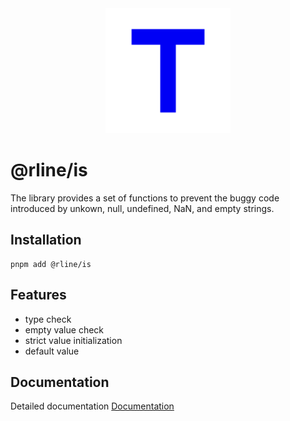 <div align="center">
  <img src="https://raw.githubusercontent.com/rbrightline/common/refs/heads/main/libs/is/favicon.png" alt="Logo" width="200"/>
</div>

# @rline/is

The library provides a set of functions to prevent the buggy code introduced by unkown, null, undefined, NaN, and empty strings.

## Installation

```shell
pnpm add @rline/is
```

## Features

- type check
- empty value check
- strict value initialization
- default value

## Documentation

Detailed documentation [Documentation](https://rbrightline.github.io/common/is/)

